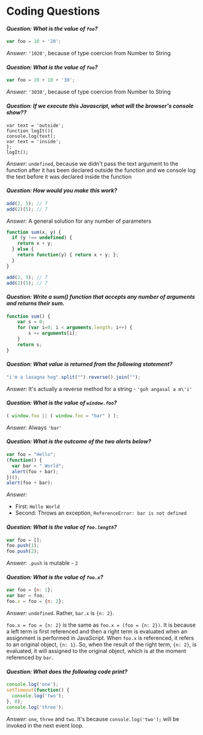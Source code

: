 # Coding Questions

#### *Question: What is the value of `foo`?*
```javascript
var foo = 10 + '20';
```

*Answer:* `'1020'`, because of type coercion from Number to String

#### *Question: What is the value of `foo`?*
```javascript
var foo = 20 + 10 + '30';
```
*Answer:* `'3030'`, because of type coercion from Number to String

#### *Question: If we execute this Javascript, what will the browser's console show??*
```
var text = 'outside';
function logIt(){
console.log(text);
var text = 'inside';
};
logIt();
```
*Answer:* `undefined`, because we didn't pass the text argument to the function after it has been declared outside the function and we console log the text before it was declared inside the function


#### *Question: How would you make this work?*
```javascript
add(2, 5); // 7
add(2)(5); // 7
```

*Answer:* A general solution for any number of parameters
```js
function sum(x, y) {
  if (y !== undefined) {
    return x + y;
  } else {
    return function(y) { return x + y; };
  }
}

add(2, 5); // 7
add(2)(5); // 7
```
#### *Question: Write a sum() function that accepts any number of arguments and returns their sum.*
```javascript
function sum() {
    var s = 0;
    for (var i=0; i < arguments.length; i++) {
        s += arguments[i];
    }
    return s;
}
```
#### *Question: What value is returned from the following statement?*
```javascript
"i'm a lasagna hog".split("").reverse().join("");
```

*Answer:* It's actually a reverse method for a string - `'goh angasal a m\'i'`

#### *Question: What is the value of `window.foo`?*
```javascript
( window.foo || ( window.foo = "bar" ) );
```

*Answer:* Always `'bar'`

#### *Question: What is the outcome of the two alerts below?*
```javascript
var foo = "Hello";
(function() {
  var bar = " World";
  alert(foo + bar);
})();
alert(foo + bar);
```

*Answer:*
- First: `Hello World`
- Second: Throws an exception, `ReferenceError: bar is not defined`

#### *Question: What is the value of `foo.length`?*
```javascript
var foo = [];
foo.push(1);
foo.push(2);
```

*Answer:* `.push` is mutable - `2`

#### *Question: What is the value of `foo.x`?*
```javascript
var foo = {n: 1};
var bar = foo;
foo.x = foo = {n: 2};
```

*Answer:* `undefined`. Rather, `bar.x` is `{n: 2}`.

`foo.x = foo = {n: 2}` is the same as `foo.x = (foo = {n: 2})`. It is because
a left term is first referenced and then a right term is evaluated when an
assignment is performed in JavaScript. When `foo.x` is referenced, it refers
to an original object, `{n: 1}`. So, when the result of the right term, `{n:
2}`, is evaluated, it will assigned to the original object, which is at the
moment referenced by `bar`.

#### *Question: What does the following code print?*
```javascript
console.log('one');
setTimeout(function() {
  console.log('two');
}, 0);
console.log('three');
```

*Answer:* `one`, `three` and `two`. It's because `console.log('two');` will be
invoked in the next event loop.
